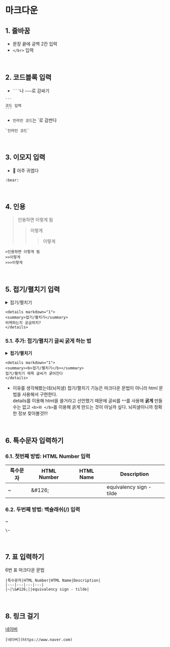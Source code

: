 # 마크다운
## 1. 줄바꿈
- 문장 끝에 공백 2칸 입력
- `</br>` 입력

</br>

## 2. 코드블록 입력
- ` ``` `나 `~~~`로 감싸기
~~~
```
코드 입력
``` 
~~~
- `인라인 코드`는 \`로 감싼다
```
`인라인 코드`
```


</br>

## 3. 이모지 입력
- :bear: 아주 귀엽다
```
:bear:
```

</br>

## 4. 인용
>인용하면 이렇게 됨
>>이렇게
>>>이렇게
```
>인용하면 이렇게 됨
>>이렇게
>>>이렇게
```

</br>

## 5. 접기/펼치기 입력
<details markdown="1">
<summary>접기/펼치기</summary>
어케하는지 궁금하지?
</details>  

```
<details markdown="1">
<summary>접기/펼치기</summary>
어케하는지 궁금하지?
</details>
```

### 5.1. 추가: 접기/펼치기 글씨 굵게 하는 법
<details markdown="1">
<summary><b>접기/펼치기</b></summary>
접기/펼치기 제목 글씨가 굵어진다
</details>

```
<details markdown="1">
<summary><b>접기/펼치기</b></summary>
접기/펼치기 제목 글씨가 굵어진다
</details>
```
  + 이유를 생각해봤는데(뇌피셜) 접기/펼치기 기능은 마크다운 문법이 아니라 html 문법을 사용해서 구현한다.</br>details를 이용해 html을 쓸거라고 선언했기 때문에 글씨를 `**`를 사용해 **굵게** 만들 수는 없고 `<b>와 </b>`를 이용해 굵게 만드는 것이 아닐까 싶다. 뇌피셜이니까 정확한 정보 찾아볼것!!!

</br>

## 6. 특수문자 입력하기
### 6.1. 첫번째 방법: HTML Number 입력
|특수문자|HTML Number|HTML Name|Description|
|---|---|---|---|
|~|\&#126;||equivalency sign - tilde|
### 6.2. 두번째 방법: 백슬래쉬(/) 입력
\~
```
\~
```

</br>

## 7. 표 입력하기
6번 표 마크다운 문법
```
|특수문자|HTML Number|HTML Name|Description|
|---|---|---|---|
|~|\&#126;||equivalency sign - tilde|
```

</br>

## 8. 링크 걸기
[네이버](https://www.naver.com)  
~~~
[네이버](https://www.naver.com)
~~~

